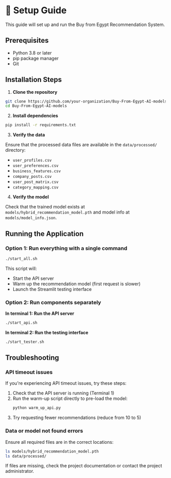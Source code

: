 # 🚀 Setup Guide

This guide will  set up and run the Buy from Egypt Recommendation System.

## Prerequisites

- Python 3.8 or later
- pip package manager
- Git

## Installation Steps

1. **Clone the repository**

```bash
git clone https://github.com/your-organization/Buy-From-Egypt-AI-models.git
cd Buy-From-Egypt-AI-models
```

2. **Install dependencies**

```bash
pip install -r requirements.txt
```

3. **Verify the data**

Ensure that the processed data files are available in the `data/processed/` directory:

- `user_profiles.csv`
- `user_preferences.csv`
- `business_features.csv`
- `company_posts.csv`
- `user_post_matrix.csv`
- `category_mapping.csv`

4. **Verify the model**

Check that the trained model exists at `models/hybrid_recommendation_model.pth` and model info at `models/model_info.json`.

## Running the Application

### Option 1: Run everything with a single command

```bash
./start_all.sh
```

This script will:
- Start the API server
- Warm up the recommendation model (first request is slower)
- Launch the Streamlit testing interface

### Option 2: Run components separately

**In terminal 1: Run the API server**

```bash
./start_api.sh
```

**In terminal 2: Run the testing interface**

```bash
./start_tester.sh
```

## Troubleshooting

### API timeout issues

If you're experiencing API timeout issues, try these steps:

1. Check that the API server is running (Terminal 1)
2. Run the warm-up script directly to pre-load the model:
   ```bash
   python warm_up_api.py
   ```
3. Try requesting fewer recommendations (reduce from 10 to 5)

### Data or model not found errors

Ensure all required files are in the correct locations:

```bash
ls models/hybrid_recommendation_model.pth
ls data/processed/
```

If files are missing, check the project documentation or contact the project administrator.
